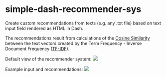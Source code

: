 # simple-dash-recommender-sys

Create custom recommendations from texts (e.g. any .txt file) based on text input field rendered as HTML in Dash. 

The recommendations result from calculations of the [Cosine Similarity](https://en.wikipedia.org/wiki/Cosine_similarity) between the text vectors created by the Term Frequency - Inverse Document Frequency ([TF-IDF](https://en.wikipedia.org/wiki/Tf–idf)).

Default view of the recommender system:
![](https://github.com/DanishDahaka/project_task_analysis/blob/main/images/recommender_sys_dash_default.png)

Example input and recommendations:
![](https://github.com/DanishDahaka/project_task_analysis/blob/main/images/recommender_sys_dash_example.png)
